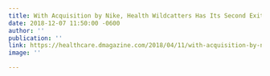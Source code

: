 ```yaml
---
title: With Acquisition by Nike, Health Wildcatters Has Its Second Exit
date: 2018-12-07 11:50:00 -0600
author: ''
publication: ''
link: https://healthcare.dmagazine.com/2018/04/11/with-acquisition-by-nike-health-wildcatters-has-its-second-exit/?utm_source=hs_email&utm_medium=email&utm_content=2&_hsenc=p2ANqtz-_4_dgxTd3E3geAoAkJ2Fmvp6xStVJMM_KPjHwas20scCRbmBYwiU8LHXfiCYoQKoFtus44OepIghp_dpBMyOQgl-SMuEa8gBVxmpYqxDj_xCeF8F0&_hsmi=2
image: ''

---
```

